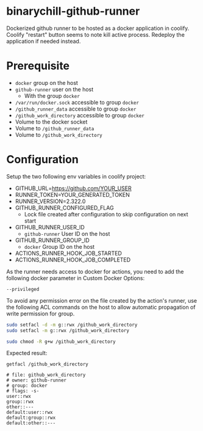 # binarychill-github-runner
Dockerized github runner to be hosted as a docker application in coolify.
Coolify "restart" button seems to note kill active process. Redeploy the application if needed instead.

# Prerequisite
- `docker` group on the host
- `github-runner` user on the host
  - With the group `docker`
- `/var/run/docker.sock` accessible to group `docker`
- `/github_runner_data` accessible to group `docker`
- `/github_work_directory` accessible to group `docker`
- Volume to the docker socket
- Volume to `/github_runner_data`
- Volume to `/github_work_directory`

# Configuration
Setup the two following env variables in coolify project:
- GITHUB_URL=https://github.com/YOUR_USER
- RUNNER_TOKEN=YOUR_GENERATED_TOKEN
- RUNNER_VERSION=2.322.0
- GITHUB_RUNNER_CONFIGURED_FLAG
  - Lock file created after configuration to skip configuration on next start
- GITHUB_RUNNER_USER_ID
  - `github-runner` User ID on the host
- GITHUB_RUNNER_GROUP_ID
  - `docker` Group ID on the host
- ACTIONS_RUNNER_HOOK_JOB_STARTED
- ACTIONS_RUNNER_HOOK_JOB_COMPLETED

As the runner needs access to docker for actions, you need to add the following docker parameter in Custom Docker Options:
```
--privileged
```

To avoid any permission error on the file created by the action's runner, use the following ACL commands on the host to allow automatic propagation of write permission for group.
```sh
sudo setfacl -d -m g::rwx /github_work_directory
sudo setfacl -m g::rwx /github_work_directory

sudo chmod -R g+w /github_work_directory
```
Expected result:
```
getfacl /github_work_directory

# file: github_work_directory
# owner: github-runner
# group: docker
# flags: -s-
user::rwx
group::rwx
other::---
default:user::rwx
default:group::rwx
default:other::---
```
